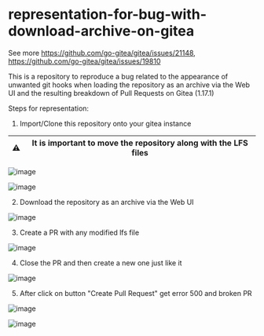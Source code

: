 # representation-for-bug-with-download-archive-on-gitea

See more https://github.com/go-gitea/gitea/issues/21148, https://github.com/go-gitea/gitea/issues/19810

This is a repository to reproduce a bug related to the appearance of unwanted git hooks when loading the repository as an archive via the Web UI and the resulting breakdown of Pull Requests on Gitea (1.17.1)

Steps for representation: 
1. Import/Clone this repository onto your gitea instance

|⚠ |It is important to move the repository along with the LFS files|
|---|---|

![image](https://user-images.githubusercontent.com/10897900/198987306-edc86168-a0d1-499f-b4ce-bc32e4370485.png)

![image](https://user-images.githubusercontent.com/10897900/198986300-1a707e2f-1bd0-4c81-a2ca-beff86816b69.png)


2. Download the repository as an archive via the Web UI

![image](https://user-images.githubusercontent.com/10897900/198987225-1d65da13-6f45-4514-80fd-29bff1253689.png)


3. Create a PR with any modified lfs file

![image](https://user-images.githubusercontent.com/10897900/189642250-3eeb14e7-f2cd-429d-9cf6-af004e5825e2.png)

4. Close the PR and then create a new one just like it

![image](https://user-images.githubusercontent.com/10897900/198987723-8590c0f6-5113-40b8-9ab7-9b24b695db2a.png)

5. After click on button "Create Pull Request" get error 500 and broken PR

![image](https://user-images.githubusercontent.com/10897900/189642485-d9a0aaa7-34fd-4544-aeb2-6ccd43e64b95.png)

![image](https://user-images.githubusercontent.com/10897900/189642665-b21d13e2-190e-4254-a2b1-b0adbcefd4c1.png)
